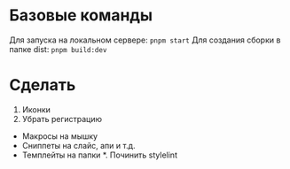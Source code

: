 # Базовые команды

Для запуска на локальном сервере: ```pnpm start```
Для создания сборки в папке dist: ```pnpm build:dev```


# Сделать
1. Иконки
2. Убрать регистрацию

* Макросы на мышку
* Сниппеты на слайс, апи и т.д.
* Темплейты на папки
*. Починить stylelint
